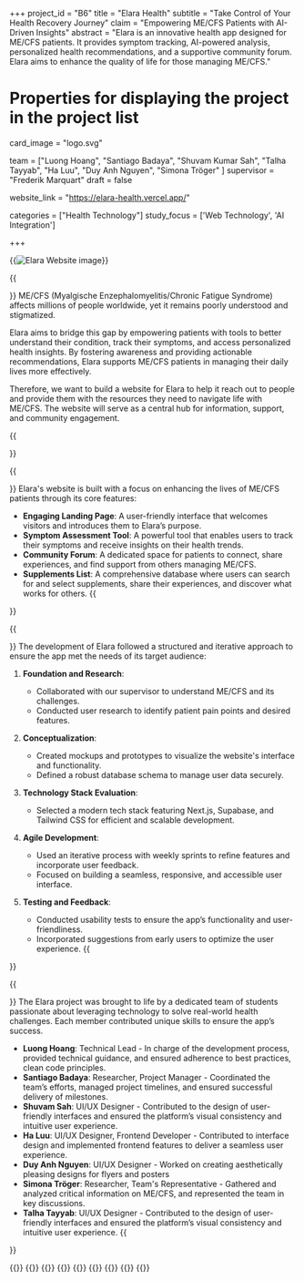 +++
project_id = "B6"
title = "Elara Health"
subtitle = "Take Control of Your Health Recovery Journey"
claim = "Empowering ME/CFS Patients with AI-Driven Insights"
abstract = "Elara is an innovative health app designed for ME/CFS patients. It provides symptom tracking, AI-powered analysis, personalized health recommendations, and a supportive community forum. Elara aims to enhance the quality of life for those managing ME/CFS."

# Properties for displaying the project in the project list
card_image = "logo.svg"

team = ["Luong Hoang", "Santiago Badaya", "Shuvam Kumar Sah", "Talha Tayyab", "Ha Luu", "Duy Anh Nguyen", "Simona Tröger" ]
supervisor = "Frederik Marquart"
draft = false

website_link = "https://elara-health.vercel.app/"

categories = ["Health Technology"]
study_focus = ['Web Technology', 'AI Integration']

+++

{{<image src="hero_image.webp" alt="Elara Website image " >}}


{{<section title="Our Goal">}}
ME/CFS (Myalgische Enzephalomyelitis/Chronic Fatigue Syndrome) affects millions of people worldwide, yet it remains poorly understood and stigmatized.

Elara aims to bridge this gap by empowering patients with tools to better understand their condition, track their symptoms, and access personalized health insights. By fostering awareness and providing actionable recommendations, Elara supports ME/CFS patients in managing their daily lives more effectively.

Therefore, we want to build a website for Elara to help it reach out to people and provide them with the resources they need to navigate life with ME/CFS. The website will serve as a central hub for information, support, and community engagement.

{{</section>}}



{{<section title="Features">}}
Elara's website is built with a focus on enhancing the lives of ME/CFS patients through its core features:

- **Engaging Landing Page**: A user-friendly interface that welcomes visitors and introduces them to Elara’s purpose.
- **Symptom Assessment Tool**: A powerful tool that enables users to track their symptoms and receive insights on their health trends.
- **Community Forum**: A dedicated space for patients to connect, share experiences, and find support from others managing ME/CFS.
- **Supplements List**: A comprehensive database where users can search for and select supplements, share their experiences, and discover what works for others.
  {{</section>}}

{{<section title="Process">}}
The development of Elara followed a structured and iterative approach to ensure the app met the needs of its target audience:

1. **Foundation and Research**:

   - Collaborated with our supervisor to understand ME/CFS and its challenges.
   - Conducted user research to identify patient pain points and desired features.

2. **Conceptualization**:

   - Created mockups and prototypes to visualize the website's interface and functionality.
   - Defined a robust database schema to manage user data securely.

3. **Technology Stack Evaluation**:

   - Selected a modern tech stack featuring Next.js, Supabase, and Tailwind CSS for efficient and scalable development.

4. **Agile Development**:

   - Used an iterative process with weekly sprints to refine features and incorporate user feedback.
   - Focused on building a seamless, responsive, and accessible user interface.

5. **Testing and Feedback**:
   - Conducted usability tests to ensure the app’s functionality and user-friendliness.
   - Incorporated suggestions from early users to optimize the user experience.
     {{</section>}}

{{<section title="Team">}}
The Elara project was brought to life by a dedicated team of students passionate about leveraging technology to solve real-world health challenges. Each member contributed unique skills to ensure the app’s success.

- **Luong Hoang**: Technical Lead - In charge of the development process, provided technical guidance, and ensured adherence to best practices, clean code principles.
- **Santiago Badaya**: Researcher, Project Manager - Coordinated the team’s efforts, managed project timelines, and ensured successful delivery of milestones.
- **Shuvam Sah**: UI/UX Designer - Contributed to the design of user-friendly interfaces and ensured the platform’s visual consistency and intuitive user experience.
- **Ha Luu**: UI/UX Designer, Frontend Developer - Contributed to interface design and implemented frontend features to deliver a seamless user experience.
- **Duy Anh Nguyen**: UI/UX Designer - Worked on creating aesthetically pleasing designs for flyers and posters
- **Simona Tröger**: Researcher, Team's Representative - Gathered and analyzed critical information on ME/CFS, and represented the team in key discussions.
- **Talha Tayyab**: UI/UX Designer - Contributed to the design of user-friendly interfaces and ensured the platform’s visual consistency and intuitive user experience. 
  {{</section>}}

{{<gallery>}}
{{<team-member image="luong.webp" name="Luong Hoang">}}
{{<team-member image="simona.webp" name="Simona Tröger">}}
{{<team-member image="shuvam.webp" name="Shuvam Kumar Sah">}}
{{<team-member image="santiago.webp" name="Santiago Badaya">}}
{{<team-member image="talha.webp" name="Talha Tayyab">}}
{{<team-member image="duy_anh.webp" name="Duy Anh Nguyen">}}
{{<team-member image="ha_luu.webp" name="Ha Luu">}}
{{</gallery>}}
